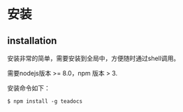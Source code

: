 # 安装

## installation

安装非常的简单，需要安装到全局中，方便随时通过shell调用。

需要nodejs版本 >= 8.0，npm 版本 > 3.

安装命令如下：
```
$ npm install -g teadocs
```